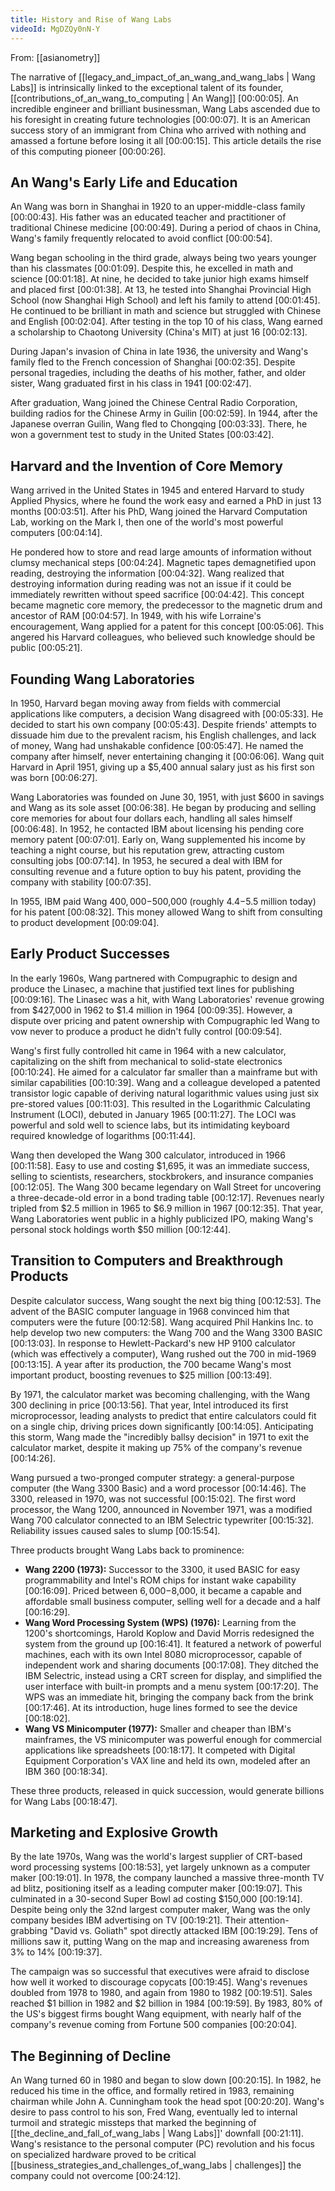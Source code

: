 ```yaml
---
title: History and Rise of Wang Labs
videoId: MgDZQy0nN-Y
---
```


From: [[asianometry]] <br/> 

The narrative of [[legacy_and_impact_of_an_wang_and_wang_labs | Wang Labs]] is intrinsically linked to the exceptional talent of its founder, [[contributions_of_an_wang_to_computing | An Wang]] <a class="yt-timestamp" data-t="00:00:05">[00:00:05]</a>. An incredible engineer and brilliant businessman, Wang Labs ascended due to his foresight in creating future technologies <a class="yt-timestamp" data-t="00:00:07">[00:00:07]</a>. It is an American success story of an immigrant from China who arrived with nothing and amassed a fortune before losing it all <a class="yt-timestamp" data-t="00:00:15">[00:00:15]</a>. This article details the rise of this computing pioneer <a class="yt-timestamp" data-t="00:00:26">[00:00:26]</a>.

## An Wang's Early Life and Education

An Wang was born in Shanghai in 1920 to an upper-middle-class family <a class="yt-timestamp" data-t="00:00:43">[00:00:43]</a>. His father was an educated teacher and practitioner of traditional Chinese medicine <a class="yt-timestamp" data-t="00:00:49">[00:00:49]</a>. During a period of chaos in China, Wang's family frequently relocated to avoid conflict <a class="yt-timestamp" data-t="00:00:54">[00:00:54]</a>.

Wang began schooling in the third grade, always being two years younger than his classmates <a class="yt-timestamp" data-t="00:01:09">[00:01:09]</a>. Despite this, he excelled in math and science <a class="yt-timestamp" data-t="00:01:18">[00:01:18]</a>. At nine, he decided to take junior high exams himself and placed first <a class="yt-timestamp" data-t="00:01:38">[00:01:38]</a>. At 13, he tested into Shanghai Provincial High School (now Shanghai High School) and left his family to attend <a class="yt-timestamp" data-t="00:01:45">[00:01:45]</a>. He continued to be brilliant in math and science but struggled with Chinese and English <a class="yt-timestamp" data-t="00:02:04">[00:02:04]</a>. After testing in the top 10 of his class, Wang earned a scholarship to Chaotong University (China's MIT) at just 16 <a class="yt-timestamp" data-t="00:02:13">[00:02:13]</a>.

During Japan's invasion of China in late 1936, the university and Wang's family fled to the French concession of Shanghai <a class="yt-timestamp" data-t="00:02:35">[00:02:35]</a>. Despite personal tragedies, including the deaths of his mother, father, and older sister, Wang graduated first in his class in 1941 <a class="yt-timestamp" data-t="00:02:47">[00:02:47]</a>.

After graduation, Wang joined the Chinese Central Radio Corporation, building radios for the Chinese Army in Guilin <a class="yt-timestamp" data-t="00:02:59">[00:02:59]</a>. In 1944, after the Japanese overran Guilin, Wang fled to Chongqing <a class="yt-timestamp" data-t="00:03:33">[00:03:33]</a>. There, he won a government test to study in the United States <a class="yt-timestamp" data-t="00:03:42">[00:03:42]</a>.

## Harvard and the Invention of Core Memory

Wang arrived in the United States in 1945 and entered Harvard to study Applied Physics, where he found the work easy and earned a PhD in just 13 months <a class="yt-timestamp" data-t="00:03:51">[00:03:51]</a>. After his PhD, Wang joined the Harvard Computation Lab, working on the Mark I, then one of the world's most powerful computers <a class="yt-timestamp" data-t="00:04:14">[00:04:14]</a>.

He pondered how to store and read large amounts of information without clumsy mechanical steps <a class="yt-timestamp" data-t="00:04:24">[00:04:24]</a>. Magnetic tapes demagnetified upon reading, destroying the information <a class="yt-timestamp" data-t="00:04:32">[00:04:32]</a>. Wang realized that destroying information during reading was not an issue if it could be immediately rewritten without speed sacrifice <a class="yt-timestamp" data-t="00:04:42">[00:04:42]</a>. This concept became magnetic core memory, the predecessor to the magnetic drum and ancestor of RAM <a class="yt-timestamp" data-t="00:04:57">[00:04:57]</a>. In 1949, with his wife Lorraine's encouragement, Wang applied for a patent for this concept <a class="yt-timestamp" data-t="00:05:06">[00:05:06]</a>. This angered his Harvard colleagues, who believed such knowledge should be public <a class="yt-timestamp" data-t="00:05:21">[00:05:21]</a>.

## Founding Wang Laboratories

In 1950, Harvard began moving away from fields with commercial applications like computers, a decision Wang disagreed with <a class="yt-timestamp" data-t="00:05:33">[00:05:33]</a>. He decided to start his own company <a class="yt-timestamp" data-t="00:05:43">[00:05:43]</a>. Despite friends' attempts to dissuade him due to the prevalent racism, his English challenges, and lack of money, Wang had unshakable confidence <a class="yt-timestamp" data-t="00:05:47">[00:05:47]</a>. He named the company after himself, never entertaining changing it <a class="yt-timestamp" data-t="00:06:06">[00:06:06]</a>. Wang quit Harvard in April 1951, giving up a $5,400 annual salary just as his first son was born <a class="yt-timestamp" data-t="00:06:27">[00:06:27]</a>.

Wang Laboratories was founded on June 30, 1951, with just $600 in savings and Wang as its sole asset <a class="yt-timestamp" data-t="00:06:38">[00:06:38]</a>. He began by producing and selling core memories for about four dollars each, handling all sales himself <a class="yt-timestamp" data-t="00:06:48">[00:06:48]</a>. In 1952, he contacted IBM about licensing his pending core memory patent <a class="yt-timestamp" data-t="00:07:01">[00:07:01]</a>. Early on, Wang supplemented his income by teaching a night course, but his reputation grew, attracting custom consulting jobs <a class="yt-timestamp" data-t="00:07:14">[00:07:14]</a>. In 1953, he secured a deal with IBM for consulting revenue and a future option to buy his patent, providing the company with stability <a class="yt-timestamp" data-t="00:07:35">[00:07:35]</a>.

In 1955, IBM paid Wang $400,000-$500,000 (roughly $4.4-$5.5 million today) for his patent <a class="yt-timestamp" data-t="00:08:32">[00:08:32]</a>. This money allowed Wang to shift from consulting to product development <a class="yt-timestamp" data-t="00:09:04">[00:09:04]</a>.

## Early Product Successes

In the early 1960s, Wang partnered with Compugraphic to design and produce the Linasec, a machine that justified text lines for publishing <a class="yt-timestamp" data-t="00:09:16">[00:09:16]</a>. The Linasec was a hit, with Wang Laboratories' revenue growing from $427,000 in 1962 to $1.4 million in 1964 <a class="yt-timestamp" data-t="00:09:35">[00:09:35]</a>. However, a dispute over pricing and patent ownership with Compugraphic led Wang to vow never to produce a product he didn't fully control <a class="yt-timestamp" data-t="00:09:54">[00:09:54]</a>.

Wang's first fully controlled hit came in 1964 with a new calculator, capitalizing on the shift from mechanical to solid-state electronics <a class="yt-timestamp" data-t="00:10:24">[00:10:24]</a>. He aimed for a calculator far smaller than a mainframe but with similar capabilities <a class="yt-timestamp" data-t="00:10:39">[00:10:39]</a>. Wang and a colleague developed a patented transistor logic capable of deriving natural logarithmic values using just six pre-stored values <a class="yt-timestamp" data-t="00:11:03">[00:11:03]</a>. This resulted in the Logarithmic Calculating Instrument (LOCI), debuted in January 1965 <a class="yt-timestamp" data-t="00:11:27">[00:11:27]</a>. The LOCI was powerful and sold well to science labs, but its intimidating keyboard required knowledge of logarithms <a class="yt-timestamp" data-t="00:11:44">[00:11:44]</a>.

Wang then developed the Wang 300 calculator, introduced in 1966 <a class="yt-timestamp" data-t="00:11:58">[00:11:58]</a>. Easy to use and costing $1,695, it was an immediate success, selling to scientists, researchers, stockbrokers, and insurance companies <a class="yt-timestamp" data-t="00:12:05">[00:12:05]</a>. The Wang 300 became legendary on Wall Street for uncovering a three-decade-old error in a bond trading table <a class="yt-timestamp" data-t="00:12:17">[00:12:17]</a>. Revenues nearly tripled from $2.5 million in 1965 to $6.9 million in 1967 <a class="yt-timestamp" data-t="00:12:35">[00:12:35]</a>. That year, Wang Laboratories went public in a highly publicized IPO, making Wang's personal stock holdings worth $50 million <a class="yt-timestamp" data-t="00:12:44">[00:12:44]</a>.

## Transition to Computers and Breakthrough Products

Despite calculator success, Wang sought the next big thing <a class="yt-timestamp" data-t="00:12:53">[00:12:53]</a>. The advent of the BASIC computer language in 1968 convinced him that computers were the future <a class="yt-timestamp" data-t="00:12:58">[00:12:58]</a>. Wang acquired Phil Hankins Inc. to help develop two new computers: the Wang 700 and the Wang 3300 BASIC <a class="yt-timestamp" data-t="00:13:03">[00:13:03]</a>. In response to Hewlett-Packard's new HP 9100 calculator (which was effectively a computer), Wang rushed out the 700 in mid-1969 <a class="yt-timestamp" data-t="00:13:15">[00:13:15]</a>. A year after its production, the 700 became Wang's most important product, boosting revenues to $25 million <a class="yt-timestamp" data-t="00:13:49">[00:13:49]</a>.

By 1971, the calculator market was becoming challenging, with the Wang 300 declining in price <a class="yt-timestamp" data-t="00:13:56">[00:13:56]</a>. That year, Intel introduced its first microprocessor, leading analysts to predict that entire calculators could fit on a single chip, driving prices down significantly <a class="yt-timestamp" data-t="00:14:05">[00:14:05]</a>. Anticipating this storm, Wang made the "incredibly ballsy decision" in 1971 to exit the calculator market, despite it making up 75% of the company's revenue <a class="yt-timestamp" data-t="00:14:26">[00:14:26]</a>.

Wang pursued a two-pronged computer strategy: a general-purpose computer (the Wang 3300 Basic) and a word processor <a class="yt-timestamp" data-t="00:14:46">[00:14:46]</a>. The 3300, released in 1970, was not successful <a class="yt-timestamp" data-t="00:15:02">[00:15:02]</a>. The first word processor, the Wang 1200, announced in November 1971, was a modified Wang 700 calculator connected to an IBM Selectric typewriter <a class="yt-timestamp" data-t="00:15:32">[00:15:32]</a>. Reliability issues caused sales to slump <a class="yt-timestamp" data-t="00:15:54">[00:15:54]</a>.

Three products brought Wang Labs back to prominence:
*   **Wang 2200 (1973):** Successor to the 3300, it used BASIC for easy programmability and Intel's ROM chips for instant wake capability <a class="yt-timestamp" data-t="00:16:09">[00:16:09]</a>. Priced between $6,000-$8,000, it became a capable and affordable small business computer, selling well for a decade and a half <a class="yt-timestamp" data-t="00:16:29">[00:16:29]</a>.
*   **Wang Word Processing System (WPS) (1976):** Learning from the 1200's shortcomings, Harold Koplow and David Morris redesigned the system from the ground up <a class="yt-timestamp" data-t="00:16:41">[00:16:41]</a>. It featured a network of powerful machines, each with its own Intel 8080 microprocessor, capable of independent work and sharing documents <a class="yt-timestamp" data-t="00:17:08">[00:17:08]</a>. They ditched the IBM Selectric, instead using a CRT screen for display, and simplified the user interface with built-in prompts and a menu system <a class="yt-timestamp" data-t="00:17:20">[00:17:20]</a>. The WPS was an immediate hit, bringing the company back from the brink <a class="yt-timestamp" data-t="00:17:46">[00:17:46]</a>. At its introduction, huge lines formed to see the device <a class="yt-timestamp" data-t="00:18:02">[00:18:02]</a>.
*   **Wang VS Minicomputer (1977):** Smaller and cheaper than IBM's mainframes, the VS minicomputer was powerful enough for commercial applications like spreadsheets <a class="yt-timestamp" data-t="00:18:17">[00:18:17]</a>. It competed with Digital Equipment Corporation's VAX line and held its own, modeled after an IBM 360 <a class="yt-timestamp" data-t="00:18:34">[00:18:34]</a>.

These three products, released in quick succession, would generate billions for Wang Labs <a class="yt-timestamp" data-t="00:18:47">[00:18:47]</a>.

## Marketing and Explosive Growth

By the late 1970s, Wang was the world's largest supplier of CRT-based word processing systems <a class="yt-timestamp" data-t="00:18:53">[00:18:53]</a>, yet largely unknown as a computer maker <a class="yt-timestamp" data-t="00:19:01">[00:19:01]</a>. In 1978, the company launched a massive three-month TV ad blitz, positioning itself as a leading computer maker <a class="yt-timestamp" data-t="00:19:07">[00:19:07]</a>. This culminated in a 30-second Super Bowl ad costing $150,000 <a class="yt-timestamp" data-t="00:19:14">[00:19:14]</a>. Despite being only the 32nd largest computer maker, Wang was the only company besides IBM advertising on TV <a class="yt-timestamp" data-t="00:19:21">[00:19:21]</a>. Their attention-grabbing "David vs. Goliath" spot directly attacked IBM <a class="yt-timestamp" data-t="00:19:29">[00:19:29]</a>. Tens of millions saw it, putting Wang on the map and increasing awareness from 3% to 14% <a class="yt-timestamp" data-t="00:19:37">[00:19:37]</a>.

The campaign was so successful that executives were afraid to disclose how well it worked to discourage copycats <a class="yt-timestamp" data-t="00:19:45">[00:19:45]</a>. Wang's revenues doubled from 1978 to 1980, and again from 1980 to 1982 <a class="yt-timestamp" data-t="00:19:51">[00:19:51]</a>. Sales reached $1 billion in 1982 and $2 billion in 1984 <a class="yt-timestamp" data-t="00:19:59">[00:19:59]</a>. By 1983, 80% of the US's biggest firms bought Wang equipment, with nearly half of the company's revenue coming from Fortune 500 companies <a class="yt-timestamp" data-t="00:20:04">[00:20:04]</a>.

## The Beginning of Decline

An Wang turned 60 in 1980 and began to slow down <a class="yt-timestamp" data-t="00:20:15">[00:20:15]</a>. In 1982, he reduced his time in the office, and formally retired in 1983, remaining chairman while John A. Cunningham took the head spot <a class="yt-timestamp" data-t="00:20:20">[00:20:20]</a>. Wang's desire to pass control to his son, Fred Wang, eventually led to internal turmoil and strategic missteps that marked the beginning of [[the_decline_and_fall_of_wang_labs | Wang Labs]]' downfall <a class="yt-timestamp" data-t="00:21:11">[00:21:11]</a>. Wang's resistance to the personal computer (PC) revolution and his focus on specialized hardware proved to be critical [[business_strategies_and_challenges_of_wang_labs | challenges]] the company could not overcome <a class="yt-timestamp" data-t="00:24:12">[00:24:12]</a>.